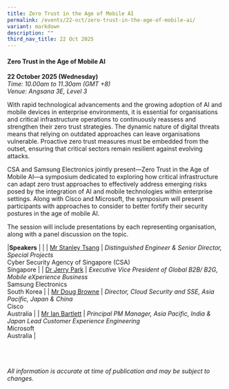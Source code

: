 ```yaml
---
title: Zero Trust in the Age of Mobile AI
permalink: /events/22-oct/zero-trust-in-the-age-of-mobile-ai/
variant: markdown
description: ""
third_nav_title: 22 Oct 2025
---
```

#### **Zero Trust in the Age of Mobile AI**

**22 October 2025 (Wednesday)**  
*Time: 10.00am to 11.30am (GMT +8)*
<br>*Venue: Angsana 3E, Level 3*

With rapid technological advancements and the growing adoption of AI and mobile devices in enterprise environments, it is essential for organisations and critical infrastructure operations to continuously reassess and strengthen their zero trust strategies. The dynamic nature of digital threats means that relying on outdated approaches can leave organisations vulnerable. Proactive zero trust measures must be embedded from the outset, ensuring that critical sectors remain resilient against evolving attacks.

CSA and Samsung Electronics jointly present—Zero Trust in the Age of Mobile AI—a symposium dedicated to exploring how critical infrastructure can adapt zero trust approaches to effectively address emerging risks posed by the integration of AI and mobile technologies within enterprise settings. Along with Cisco and Microsoft, the symposium will present participants with approaches to consider to better fortify their security postures in the age of mobile AI. 

The session will include presentations by each representing organisation, along with a panel discussion on the topic.

|**Speakers**          |                                                              |
| [Mr Stanley Tsang](/speakers/mr-stanley-tsang/)  | *Distinguished Engineer &amp; Senior Director, Special Projects* <br>Cyber Security Agency of Singapore (CSA)<br>Singapore      |
| [Dr Jerry Park](/speakers/dr-jerry-park/)  | *Executive Vice President of Global B2B/ B2G, Mobile eXperience Business*<br>Samsung Electronics<br>South Korea      |
| [Mr Doug Browne](/speakers/mr-doug-browne/)  | *Director, Cloud Security and SSE, Asia Pacific, Japan &amp; China*<br>Cisco<br>Australia      |
| [Mr Ian Bartlett](/speakers/mr-ian-bartlett/)  | *Principal PM Manager, Asia Pacific, India &amp; Japan Lead Customer Experience Engineering*<br>Microsoft<br>Australia      |

<br><br><br>
*All information is accurate at time of publication and may be subject to changes.*